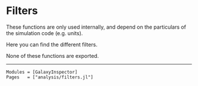 # Filters

These functions are only used internally, and depend on the particulars of the simulation code (e.g. units).

Here you can find the different filters.

None of these functions are exported.

---

```@autodocs
Modules = [GalaxyInspector]
Pages   = ["analysis/filters.jl"]
```

